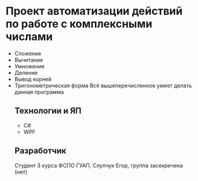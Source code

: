 # Проект автоматизации действий по работе с комплексными числами
- Сложение
- Вычитание
- Умножение
- Деление
- Вывод корней
- Тригонометрическая форма
  Всё вышеперечисленное умеет делать данная программа
  ## Технологии и ЯП
  - C#
  - WPF
  ## Разработчик
  Студент 3 курса ФСПО ГУАП, Слупчук Егор, группа засекречена (нет)
  
